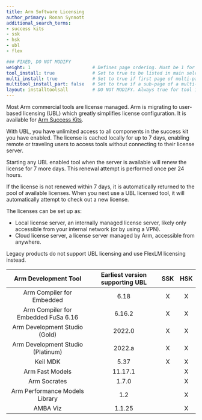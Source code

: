 ```yaml
---
title: Arm Software Licensing
author_primary: Ronan Synnott
additional_search_terms:
- success kits
- ssk
- hsk
- ubl
- flex

### FIXED, DO NOT MODIFY
weight: 1                       # Defines page ordering. Must be 1 for first (or only) page.
tool_install: true              # Set to true to be listed in main selection page, else false
multi_install: true             # Set to true if first page of multi-page article, else false
multitool_install_part: false   # Set to true if a sub-page of a multi-page article, else false
layout: installtoolsall         # DO NOT MODIFY. Always true for tool install articles
---
```


Most Arm commercial tools are license managed. Arm is migrating to user-based licensing (UBL) which greatly simplifies license configuration. It is available for [Arm Success Kits](../successkits/).

With UBL, you have unlimited access to all components in the success kit you have enabled. The license is cached locally for up to 7 days, enabling remote or traveling users to access tools without connecting to their license server.

Starting any UBL enabled tool when the server is available will renew the license for 7 more days. This renewal attempt is performed once per 24 hours.

If the license is not renewed within 7 days, it is automatically returned to the pool of available licenses. When you next use a UBL licensed tool, it will automatically attempt to check out a new license.

The licenses can be set up as:
* Local license server, an internally managed license server, likely only accessible from your internal network (or by using a VPN).
* Cloud license server, a license server managed by Arm, accessible from anywhere.

Legacy products do not support UBL licensing and use FlexLM licensing instead.


| Arm Development Tool                | Earliest version supporting UBL | SSK | HSK |
| :---------------------------------: | :-----------------------------: | :-: | :-: |
| Arm Compiler for Embedded           | 6.18                            |  X  |  X  |
| Arm Compiler for Embedded FuSa 6.16 | 6.16.2                          |  X  |  X  |
| Arm Development Studio (Gold)       | 2022.0                          |  X  |  X  |
| Arm Development Studio (Platinum)   | 2022.a                          |  X  |  X  |
| Keil MDK                            | 5.37                            |  X  |  X  |
| Arm Fast Models                     | 11.17.1                         |     |  X  |
| Arm Socrates                        | 1.7.0                           |     |  X  |
| Arm Performance Models Library      | 1.2                             |     |  X  |
| AMBA Viz                            | 1.1.25                          |     |  X  |

